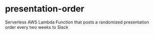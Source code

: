 # presentation-order
Serverless AWS Lambda Function that posts a randomized presentation order every two weeks to Slack
